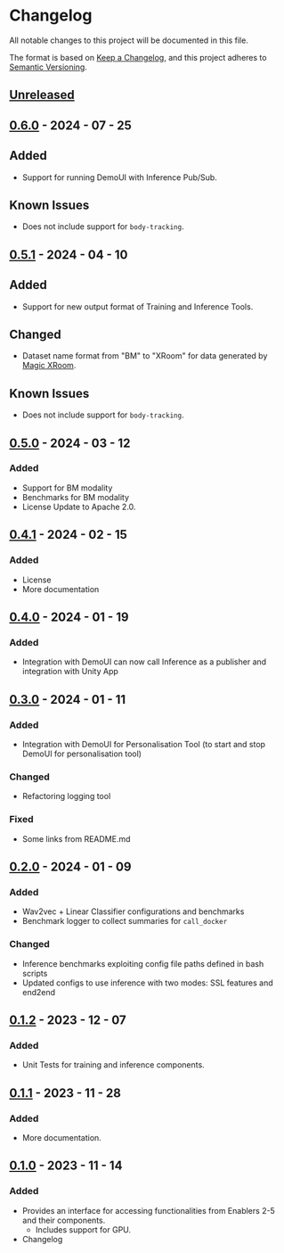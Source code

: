 # Changelog

All notable changes to this project will be documented in this file.

The format is based on [Keep a Changelog](https://keepachangelog.com/en/1.0.0/),
and this project adheres to [Semantic Versioning](https://semver.org/spec/v2.0.0.html).

## [Unreleased]

## [0.6.0] - 2024 - 07 - 25
## Added
- Support for running DemoUI with Inference Pub/Sub.

## Known Issues
- Does not include support for `body-tracking`. 

## [0.5.1] - 2024 - 04 - 10
## Added 
- Support for new output format of Training and Inference Tools.

## Changed
- Dataset name format from "BM" to "XRoom" for data generated by [Magic XRoom](https://github.com/XR2Learn/magic-xroom).

## Known Issues
- Does not include support for `body-tracking`. 

## [0.5.0] - 2024 - 03 - 12
### Added 
- Support for BM modality 
- Benchmarks for BM modality
- License Update to Apache 2.0.

## [0.4.1] - 2024 - 02 - 15
### Added

- License
- More documentation

## [0.4.0] - 2024 - 01 - 19

### Added

- Integration with DemoUI can now call Inference as a publisher and integration with Unity App

## [0.3.0] - 2024 - 01 - 11

### Added

- Integration with DemoUI for Personalisation Tool (to start and stop DemoUI for personalisation tool)

### Changed

- Refactoring logging tool

### Fixed

- Some links from README.md

## [0.2.0] - 2024 - 01 - 09

### Added

- Wav2vec + Linear Classifier configurations and benchmarks
- Benchmark logger to collect summaries for `call_docker`

### Changed

- Inference benchmarks exploiting config file paths defined in bash scripts
- Updated configs to use inference with two modes: SSL features and end2end

## [0.1.2] - 2023 - 12 - 07

### Added

- Unit Tests for training and inference components.

## [0.1.1] - 2023 - 11 - 28

### Added

- More documentation.

## [0.1.0] - 2023 - 11 - 14

### Added

- Provides an interface for accessing functionalities from Enablers 2-5 and their components.
    - Includes support for GPU.
- Changelog

<!-- 
Example of Categories to use in each release

### Added
- Just an example of how to use changelog.

### Changed
- Just an example of how to use changelog.

### Fixed
- Just an example of how to use changelog.

### Removed
- Just an example of how to use changelog.

### Deprecated
- Just an example of how to use changelog. -->


[unreleased]: https://github.com/XR2Learn/Enablers-CLI/compare/v0.6.0...master

[0.1.0]: https://github.com/XR2Learn/Enablers-CLI/releases/tag/v0.1.0

[0.1.1]: https://github.com/XR2Learn/Enablers-CLI/releases/tag/v0.1.1

[0.1.2]: https://github.com/XR2Learn/Enablers-CLI/releases/tag/v0.1.2

[0.2.0]: https://github.com/XR2Learn/Enablers-CLI/releases/tag/v0.2.0

[0.3.0]: https://github.com/XR2Learn/Enablers-CLI/releases/tag/v0.3.0

[0.4.0]: https://github.com/XR2Learn/Enablers-CLI/releases/tag/v0.4.0

[0.4.1]: https://github.com/XR2Learn/Enablers-CLI/releases/tag/v0.4.1

[0.5.0]: https://github.com/XR2Learn/Enablers-CLI/releases/tag/v0.5.0

[0.5.1]: https://github.com/XR2Learn/Enablers-CLI/releases/tag/v0.5.1

[0.6.0]: https://github.com/XR2Learn/Enablers-CLI/releases/tag/v0.6.0